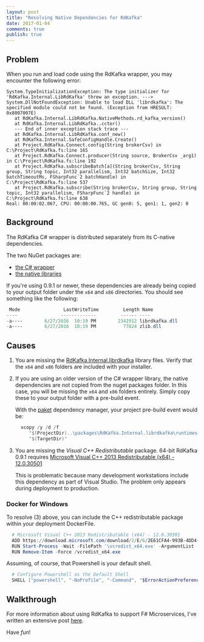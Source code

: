 ```yaml
---
layout: post
title: "Resolving Native Dependencies for RdKafka"
date: 2017-01-04
comments: true
publish: true
---
```


## Problem

When you run and load code using the RdKafka wrapper, you may encounter the following error:

```
System.TypeInitializationException: The type initializer for 'RdKafka.Internal.LibRdKafka' threw an exception. ---> System.DllNotFoundException: Unable to load DLL 'librdkafka': The specified module could not be found. (Exception from HRESULT: 0x8007007E)
   at RdKafka.Internal.LibRdKafka.NativeMethods.rd_kafka_version()
   at RdKafka.Internal.LibRdKafka..cctor()
   --- End of inner exception stack trace ---
   at RdKafka.Internal.LibRdKafka.conf_new()
   at RdKafka.Internal.SafeConfigHandle.Create()
   at Project.RdKafka.Connect.config(String brokerCsv) in C:\Project\RdKafka.fs:line 165
   at Project.RdKafka.Connect.producer(String source, BrokerCsv _arg1) in C:\Project\RdKafka.fs:line 192
   at Project.RdKafka.subscribeBatch[a](String brokerCsv, String group, String topic, Int32 parallelism, Int32 batchSize, Int32 batchTimeoutMs, FSharpFunc`2 batchHandle) in C:\Project\RdKafka.fs:line 537
   at Project.RdKafka.subscribe(String brokerCsv, String group, String topic, Int32 parallelism, FSharpFunc`2 handle) in C:\Project\RdKafka.fs:line 638
Real: 00:00:02.067, CPU: 00:00:00.765, GC gen0: 5, gen1: 1, gen2: 0
```

## Background

The RdKafka C# wrapper is distributed separately from its C-native dependencies.

The two NuGet packages are:

 * [the C# wrapper](https://www.nuget.org/packages/RdKafka)
 * [the native libraries](https://www.nuget.org/packages/RdKafka.Internal.librdkafka/)

If you're using 0.9.1 or newer, these dependencies are already being copied to your output folder under the `x64` and `x86` directories.  You should see something like the following:

```powershell
 Mode                LastWriteTime         Length Name
----                -------------         ------ ----
-a----        6/27/2016  10:19 PM        2342912 librdkafka.dll
-a----        6/27/2016  10:19 PM          77824 zlib.dll
```

## Causes

1. You are missing the [RdKafka.Internal.librdkafka](https://www.nuget.org/packages/RdKafka.Internal.librdkafka/) library files.  Verify that the `x64` and `x86` folders are included with your installer.

2. If you are using an older version of the C# wrapper library, the native dependencies are not copied from the nuget packages folder.  In this case, you will be missing the `x64` and `x86` folders entirely.  Simply copy these to your output folder with a pre-build event.

   With the [paket](https://fsprojects.github.io/Paket/) dependency manager, your project pre-build event would be:

   ```powershell
     xcopy /y /d /f
        "$(ProjectDir)..\packages\RdKafka.Internal.librdkafka\runtimes\win7-x64\native\*.*"
        "$(TargetDir)"
   ```



3. You are missing the _Visual C++ Redistributable_ package. 64-bit RdKafka 0.9.1 requires [Microsoft Visual C++ 2013 Redistributable (x64) - 12.0.30501](https://www.microsoft.com/en-us/download/details.aspx?id=40784)

   This is problematic because many development workstations include this dependency as part of Visual Studio.  The problem only appears during deployment to production.

### Docker for Windows

To resolve (3) above, you can include the C++ redistributable package within your deployment DockerFile.

```powershell
  # Microsoft Visual C++ 2013 Redistributable (x64) - 12.0.30501
  ADD https://download.microsoft.com/download/2/E/6/2E61CFA4-993B-4DD4-91DA-3737CD5CD6E3/vcredist_x64.exe \vcredist_x64.exe
  RUN Start-Process -Wait -FilePath '\vcredist_x64.exe' -ArgumentList '/install /passive /norestart'
  RUN Remove-Item -Force /vcredist_x64.exe
```

Assuming, of course, that Powershell is your default shell.

```powershell
  # Configure Powershell as the Default Shell
  SHELL ["powershell", "-NoProfile", "-Command", "$ErrorActionPreference = 'Stop';"]
```

## Walkthrough

For more information about using RdKafka to support F# Microservices, I've written an extensive post [here](/entry/2016/12/08/rdkafka-for-fsharp-microservices).

Have _fun_!